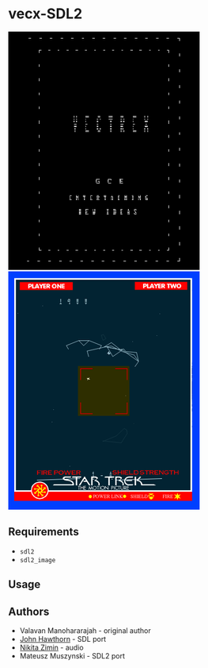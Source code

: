 vecx-SDL2
====

![Vectrex Loading Screen](screenshot0.png) ![Star Trek](screenshot1.png)

Requirements
------------
* `sdl2`
* `sdl2_image`

Usage
-----

Authors
-------

* Valavan Manohararajah - original author
* [John Hawthorn](https://twitter.com/jhawthorn) - SDL port
* [Nikita Zimin](https://twitter.com/nzeemin) - audio
* Mateusz Muszynski - SDL2 port



